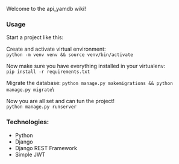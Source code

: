 Welcome to the api_yamdb wiki!

### Usage

Start a project like this:

Create and activate virtual environment: \
`python -m venv venv && source venv/bin/activate`

Now make sure you have everything installed in your virtualenv:\
`pip install -r requirements.txt`

Migrate the database:
`python manage.py makemigrations && python manage.py migrate`\

Now you are all set and can tun the project!\
`python manage.py runserver`

### Technologies:
* Python
* Django
* Django REST Framework
* Simple JWT

